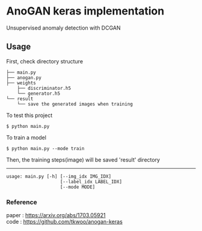 # AnoGAN keras implementation

Unsupervised anomaly detection with DCGAN

## Usage  

First, check directory structure

    ├── main.py
    ├── anogan.py 
    ├── weights
        ├── discriminator.h5
        └── generator.h5
    └── result
        └── save the generated images when training

To test this project

    $ python main.py


To train a model

    $ python main.py --mode train

Then, the training steps(image) will be saved 'result' directory


-----------

    usage: main.py [-h] [--img_idx IMG_IDX] 
                        [--label_idx LABEL_IDX] 
                        [--mode MODE]


### Reference

paper : https://arxiv.org/abs/1703.05921 <br>
code : https://github.com/tkwoo/anogan-keras <br>
